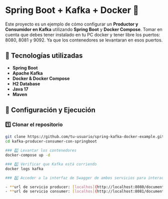 # Spring Boot + Kafka + Docker 🐳

Este proyecto es un ejemplo de cómo configurar un **Productor y Consumidor en Kafka** utilizando **Spring Boot** y **Docker Compose**.
Tomar en cuenta que debes tener instalado en tu PC docker y tener libre los puertos: 8080, 8081 y 9092. Ya que los contenedores se levantaran en esos puertos.

## 🚀 Tecnologías utilizadas
- **Spring Boot**
- **Apache Kafka**
- **Docker & Docker Compose**
- **H2 Database**
- **Java 17**
- **Maven**

## 📌 Configuración y Ejecución

### 1️⃣ Clonar el repositorio
```sh
git clone https://github.com/tu-usuario/spring-kafka-docker-example.git
cd kafka-producer-consumer-con-springboot

### 2️⃣ Levantar los contenedores
docker-compose up -d

### 3️⃣ Verificar que Kafka está corriendo
docker logs kafka

### 4️⃣ Acceder a la interfaz de Swagger de ambos servicios para interactuar

- **url de servicio producer: [localhos](http://localhost:8080/documentacion.html)**
- **url de servicio consumer: [localhos](http://localhost:8081/documentacion.html)**

